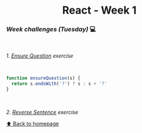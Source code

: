 <h1 align="center">React - Week 1</h1>

### _Week challenges (Tuesday)_ 💻
<br>

_1. [Ensure Question](https://www.codewars.com/kata/5866fc43395d9138a7000006) exercise_

<br>

```js
function ensureQuestion(s) {
  return s.endsWith('?') ? s : s + '?'
}
```
<br>

_2. [Reverse Sentence](./exercises/e01/desc/) exercise_


[⬆ Back to homepage](https://github.com/21atalia/core-code-upskilling-readme/blob/main/README.md)
